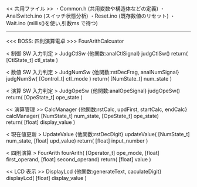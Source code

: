 << 共用ファイル >>
・Common.h        (共用変数や構造体などの定義)
・AnalSwitch.ino  (スイッチ状態分析)
・Reset.ino       (既存数値のリセット)
・Wait.ino        (millis()を使い,引数ms で待つ)

*******************************************************************************************

<<< BOSS: 四則演算電卓 >>>  FourArithCalcuator


  < 制御 SW 入力判定 > JudgCtlSw  {他関数:analCtlSignal}
        judgCtlSw()  return( [CtlState_t] ctl_state )

  < 数値 SW 入力判定 > JudgNumSw {他関数:rstDecFrag, analNumSignal}
        judgNumSw( [Control_t] ctl_mode )  return( [NumState_t] num_state )

  < 演算 SW 入力判定 > JudgOpeSw {他関数:analOpeSignal}
        judgOpeSw()  return( [OpeState_t] ope_state )

 
<< 演算管理 >> CalcManager {他関数:rstCalc, updFirst, startCalc, endCalc}
       calcManager( [NumState_t] num_state, [OpeState_t] ope_state)  
                                           return( [float] display_value ) 

 < 現在値更新 > UpdateValue {他関数:rstDecDigit}
       updateValue( [NumState_t] num_state, [float] upd_value)
                                           return( [float] input_number ) 

 < 四則演算 > FourArith
       fourArith( [Operator_t] ope_mode, [float] first_operand, [float] second_operand)
                                           return( [float] value )

<< LCD 表示 >> DisplayLcd {他関数:generateText, caculateDigit}
      displayLcd( [float] display_value )